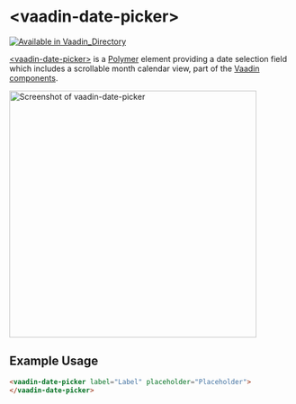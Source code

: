 
# &lt;vaadin-date-picker&gt;

[![Available in Vaadin_Directory](https://img.shields.io/vaadin-directory/v/vaadinvaadin-date-picker.svg)](https://vaadin.com/directory/component/vaadinvaadin-date-picker)

[&lt;vaadin-date-picker&gt;](https://vaadin.com/components/vaadin-date-picker) is a [Polymer](http://polymer-project.org) element providing a date selection field which includes a scrollable month calendar view, part of the [Vaadin components](https://vaadin.com/components).


[<img src="https://raw.githubusercontent.com/vaadin/vaadin-date-picker/master/screenshot.png" width="439" alt="Screenshot of vaadin-date-picker">](https://vaadin.com/components/vaadin-date-picker)

## Example Usage
```html
<vaadin-date-picker label="Label" placeholder="Placeholder">
</vaadin-date-picker>
```
